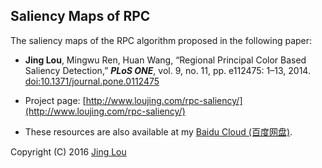 ## Saliency Maps of RPC

The saliency maps of the RPC algorithm proposed in the following paper:

 - **Jing Lou**, Mingwu Ren, Huan Wang, &ldquo;Regional Principal Color Based Saliency Detection,&rdquo; ***PLoS ONE***, vol. 9, no. 11, pp. e112475: 1&ndash;13, 2014. [doi:10.1371/journal.pone.0112475](http://journals.plos.org/plosone/article?id=10.1371/journal.pone.0112475)

 - Project page: [http://www.loujing.com/rpc-saliency/](http://www.loujing.com/rpc-saliency/)

 - These resources are also available at my [Baidu Cloud (百度网盘)](http://pan.baidu.com/s/1kUByzrx#list/path=%2Fresearch%2Fp2014-rpc-saliency%2FSalMaps).

Copyright (C) 2016 [Jing Lou](http://www.loujing.com)
